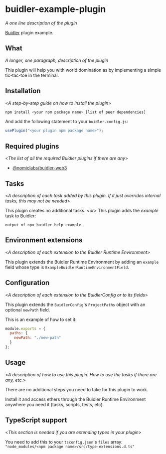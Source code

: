 # buidler-example-plugin

_A one line description of the plugin_

[Buidler](http://getbuidler.com) plugin example. 

## What

_A longer, one paragraph, description of the plugin_

This plugin will help you with world domination as by implementing a simple tic-tac-toe in the terminal.

## Installation

<_A step-by-step guide on how to install the plugin_>

```bash
npm install <your npm package name> [list of peer dependencies]
```

And add the following statement to your `buidler.config.js`:

```js
usePlugin("<your plugin npm package name>");
```

## Required plugins

<_The list of all the required Buidler plugins if there are any_>

- [@nomiclabs/buidler-web3](https://github.com/nomiclabs/buidler/tree/master/packages/buidler-web3)

## Tasks

<_A description of each task added by this plugin. If it just overrides internal 
tasks, this may not be needed_>

This plugin creates no additional tasks.
<_or_>
This plugin adds the _example_ task to Buidler:
```
output of npx buidler help example
``` 

## Environment extensions

<_A description of each extension to the Buidler Runtime Environment_>

This plugin extends the Buidler Runtime Environment by adding an `example` field
whose type is `ExampleBuidlerRuntimeEnvironmentField`.

## Configuration

<_A description of each extension to the BuidlerConfig or to its fields_>

This plugin extends the `BuidlerConfig`'s `ProjectPaths` object with an optional 
`newPath` field.

This is an example of how to set it:

```js
module.exports = {
  paths: {
    newPath: "./new-path"
  }
};
```

## Usage

<_A description of how to use this plugin. How to use the tasks if there are any, etc._>

There are no additional steps you need to take for this plugin to work.

Install it and access ethers through the Buidler Runtime Environment anywhere 
you need it (tasks, scripts, tests, etc).

## TypeScript support

<_This section is needed if you are extending types in your plugin_>

You need to add this to your `tsconfig.json`'s `files` array: 
`"node_modules/<npm package name>/src/type-extensions.d.ts"`
